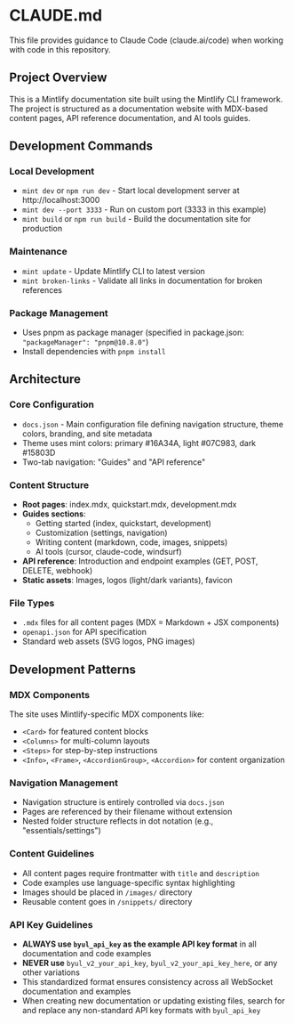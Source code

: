 # CLAUDE.md

This file provides guidance to Claude Code (claude.ai/code) when working with code in this repository.

## Project Overview

This is a Mintlify documentation site built using the Mintlify CLI framework. The project is structured as a documentation website with MDX-based content pages, API reference documentation, and AI tools guides.

## Development Commands

### Local Development
- `mint dev` or `npm run dev` - Start local development server at http://localhost:3000
- `mint dev --port 3333` - Run on custom port (3333 in this example)
- `mint build` or `npm run build` - Build the documentation site for production

### Maintenance
- `mint update` - Update Mintlify CLI to latest version
- `mint broken-links` - Validate all links in documentation for broken references

### Package Management
- Uses pnpm as package manager (specified in package.json: `"packageManager": "pnpm@10.8.0"`)
- Install dependencies with `pnpm install`

## Architecture

### Core Configuration
- `docs.json` - Main configuration file defining navigation structure, theme colors, branding, and site metadata
- Theme uses mint colors: primary #16A34A, light #07C983, dark #15803D
- Two-tab navigation: "Guides" and "API reference"

### Content Structure
- **Root pages**: index.mdx, quickstart.mdx, development.mdx
- **Guides sections**:
  - Getting started (index, quickstart, development)
  - Customization (settings, navigation) 
  - Writing content (markdown, code, images, snippets)
  - AI tools (cursor, claude-code, windsurf)
- **API reference**: Introduction and endpoint examples (GET, POST, DELETE, webhook)
- **Static assets**: Images, logos (light/dark variants), favicon

### File Types
- `.mdx` files for all content pages (MDX = Markdown + JSX components)
- `openapi.json` for API specification
- Standard web assets (SVG logos, PNG images)

## Development Patterns

### MDX Components
The site uses Mintlify-specific MDX components like:
- `<Card>` for featured content blocks
- `<Columns>` for multi-column layouts  
- `<Steps>` for step-by-step instructions
- `<Info>`, `<Frame>`, `<AccordionGroup>`, `<Accordion>` for content organization

### Navigation Management
- Navigation structure is entirely controlled via `docs.json` 
- Pages are referenced by their filename without extension
- Nested folder structure reflects in dot notation (e.g., "essentials/settings")

### Content Guidelines
- All content pages require frontmatter with `title` and `description`
- Code examples use language-specific syntax highlighting
- Images should be placed in `/images/` directory
- Reusable content goes in `/snippets/` directory

### API Key Guidelines
- **ALWAYS use `byul_api_key` as the example API key format** in all documentation and code examples
- **NEVER use** `byul_v2_your_api_key`, `byul_v2_your_api_key_here`, or any other variations
- This standardized format ensures consistency across all WebSocket documentation and examples
- When creating new documentation or updating existing files, search for and replace any non-standard API key formats with `byul_api_key`